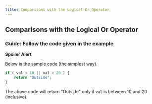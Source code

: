 ```yaml
---
title: Comparisons with the Logical Or Operator
---
```

## Comparisons with the Logical Or Operator

### Guide: Follow the code given in the example
**Spoiler Alert**


Below is the sample code (the simplest way).

```javascript
if ( val < 10 || val > 20 ) {
    return "Outside";
}
```

The above code will return "Outside" only if `val` is between 10 and 20 (inclusive).

